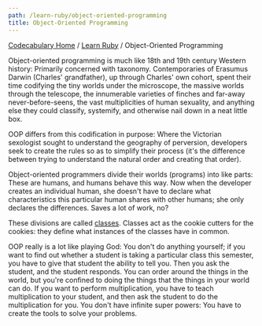 ```yaml
---
path: /learn-ruby/object-oriented-programming
title: Object-Oriented Programming
---
```

[Codecabulary Home](/) / [Learn Ruby](/learn-ruby) / Object-Oriented Programming

<!-- ---title: Object-Oriented Programming -->

Object-oriented programming is much like 18th and 19th century Western history: Primarily concerned with taxonomy. Contemporaries of Erasumus Darwin (Charles' grandfather), up through Charles' own cohort, spent their time codifying the tiny worlds under the microscope, the massive worlds through the telescope, the innumerable varieties of finches and far-away never-before-seens, the vast multiplicities of human sexuality, and anything else they could classify, systemify, and otherwise nail down in a neat little box.

OOP differs from this codification in purpose: Where the Victorian sexologist sought to understand the geography of perversion, developers seek to create the rules so as to simplify their process (it's the difference between trying to understand the natural order and creating that order).

Object-oriented programmers divide their worlds (programs) into like parts: These are humans, and humans behave this way. Now when the developer creates an individual human, she doesn't have to declare what characteristics this particular human shares with other humans; she only declares the differences. Saves a lot of work, no?

These divisions are called [classes](google.com). Classes act as the cookie cutters for the cookies: they define what instances of the classes have in common.

OOP really is a lot like playing God: You don't do anything yourself; if you want to find out whether a student is taking a particular class this semester, you have to give that student the ability to tell you. Then you ask the student, and the student responds. You can order around the things in the world, but you're confined to doing the things that the things in your world can do. If you want to perform multiplication, you have to teach multiplication to your student, and then ask the student to do the multiplication for you. You don't have infinite super powers: You have to create the tools to solve your problems.
